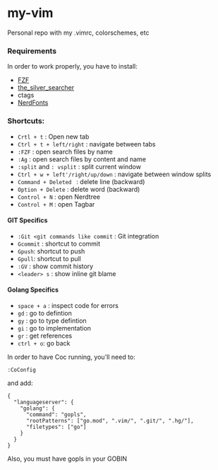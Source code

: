 # my-vim
Personal repo with my .vimrc, colorschemes, etc

### Requirements

In order to work properly, you have to install:

* [FZF](https://github.com/junegunn/fzf)
* [the_silver_searcher](https://github.com/ggreer/the_silver_searcher)
* ctags
* [NerdFonts](https://github.com/ryanoasis/nerd-fonts)


### Shortcuts:
* `Crtl + t` : Open new tab
* `Ctrl + t + left/right` : navigate between tabs
* `:FZF` : open search files by name
* `:Ag` : open search files by content and name
* `:split` and `: vsplit` : split current window
* `Ctrl + w + left'/right/up/down` : navigate between window splits
* `Command + Deleted ` : delete line (backward)
* `Option + Delete` : delete word (backward)
* `Control + N` : open Nerdtree 
* `Control + M` : open Tagbar


#### GIT Specifics
* `:Git <git commands like commit` : Git integration
* `Gcommit` : shortcut to commit
* `Gpush`: shortcut to push 
* `Gpull`: shortcut to pull
* `:GV` : show commit history
* `<leader> s` : show inline git blame


#### Golang Specifics
* `space + a` : inspect code for errors
* `gd` : go to defintion
* `gy` : go to type defintion
* `gi` : go to implementation
* `gr` : get references 
* `ctrl + o`: go back


In order to have Coc running, you'll need to:
```
:CoConfig
```
and add:
```
{
  "languageserver": {
    "golang": {
      "command": "gopls",
      "rootPatterns": ["go.mod", ".vim/", ".git/", ".hg/"],
      "filetypes": ["go"]
    }
  }
}
```

Also, you must have gopls in your GOBIN
